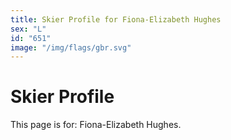 ```yaml
---
title: Skier Profile for Fiona-Elizabeth Hughes
sex: "L"
id: "651"
image: "/img/flags/gbr.svg" 
---
```


# Skier Profile

This page is for: Fiona-Elizabeth Hughes.
    